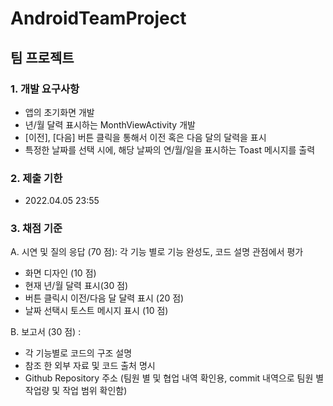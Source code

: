 # AndroidTeamProject


## 팀 프로젝트

### 1. 개발 요구사항
 - 앱의 초기화면 개발
 - 년/월 달력 표시하는 MonthViewActivity 개발
 - [이전], [다음] 버튼 클릭을 통해서 이전 혹은 다음 달의 달력을 표시
 - 특정한 날짜를 선택 시에, 해당 날짜의 연/월/일을 표시하는 Toast 메시지를 출력
 
### 2. 제출 기한
 - 2022.04.05 23:55
 
### 3. 채점 기준
A. 시연 및 질의 응답 (70 점): 각 기능 별로 기능 완성도, 코드 설명 관점에서 평가
- 화면 디자인 (10 점)
- 현재 년/월 달력 표시(30 점)
- 버튼 클릭시 이전/다음 달 달력 표시 (20 점)
- 날짜 선택시 토스트 메시지 표시 (10 점)

B. 보고서 (30 점) :
- 각 기능별로 코드의 구조 설명
- 참조 한 외부 자료 및 코드 출처 명시
- Github Repository 주소 (팀원 별 및 협업 내역 확인용, commit 내역으로 팀원 별
작업량 및 작업 범위 확인함)
